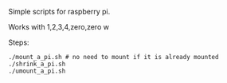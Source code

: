 Simple scripts for raspberry pi.

Works with 1,2,3,4,zero,zero w

Steps:
```
./mount_a_pi.sh # no need to mount if it is already mounted
./shrink_a_pi.sh
./umount_a_pi.sh
```
